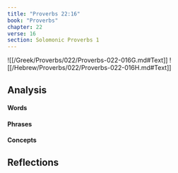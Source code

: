 ```yaml
---
title: "Proverbs 22:16"
book: "Proverbs"
chapter: 22
verse: 16
section: Solomonic Proverbs 1
---
```

![[/Greek/Proverbs/022/Proverbs-022-016G.md#Text]]
![[/Hebrew/Proverbs/022/Proverbs-022-016H.md#Text]]

<!--
L-HC
QRMS
L-MS
//-->

## Analysis

#### Words

#### Phrases

#### Concepts

## Reflections
